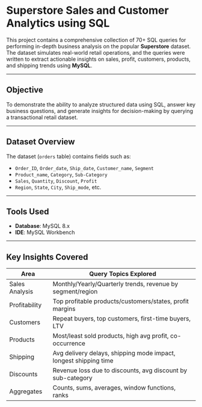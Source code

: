 #  Superstore Sales and Customer Analytics using SQL

This project contains a comprehensive collection of 70+ SQL queries for performing in-depth business analysis on the popular **Superstore** dataset. The dataset simulates real-world retail operations, and the queries were written to extract actionable insights on sales, profit, customers, products, and shipping trends using **MySQL**.

---

##  Objective

To demonstrate the ability to analyze structured data using SQL, answer key business questions, and generate insights for decision-making by querying a transactional retail dataset.

---

##  Dataset Overview

The dataset (`orders` table) contains fields such as:
- `Order_ID`, `Order_date`, `Ship_date`, `Customer_name`, `Segment`
- `Product_name`, `Category`, `Sub-Category`
- `Sales`, `Quantity`, `Discount`, `Profit`
- `Region`, `State`, `City`, `Ship_mode`, etc.

---

## Tools Used

- **Database**: MySQL 8.x
- **IDE**: MySQL Workbench

---

##  Key Insights Covered

| Area              | Query Topics Explored                                            |
|-------------------|------------------------------------------------------------------|
|  Sales Analysis | Monthly/Yearly/Quarterly trends, revenue by segment/region       |
|  Profitability  | Top profitable products/customers/states, profit margins         |
|  Customers      | Repeat buyers, top customers, first-time buyers, LTV             |
|  Products       | Most/least sold products, high avg profit, co-occurrence         |
|  Shipping       | Avg delivery delays, shipping mode impact, longest shipping time |
|  Discounts     | Revenue loss due to discounts, avg discount by sub-category      |
|  Aggregates     | Counts, sums, averages, window functions, ranks                  |


